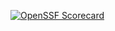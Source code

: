 [![OpenSSF Scorecard](htt‌ps://api.securityscorecards.dev/projects/github.com/{camiloprr}/{Assignment_on_Encapsulation}/badge)](htt‌ps://securityscorecards.dev/viewer/?uri=github.com/{owner}/{repo})
